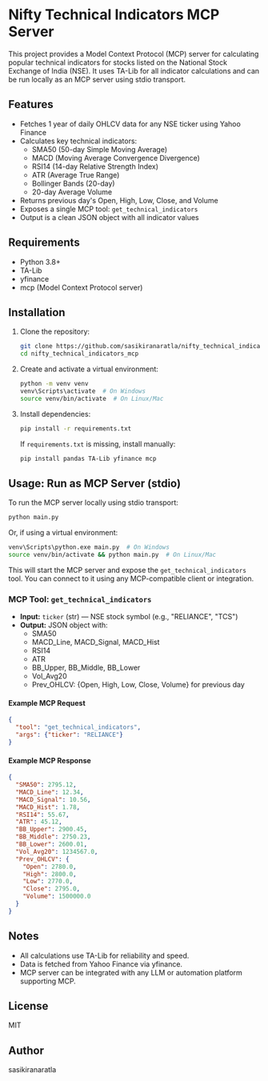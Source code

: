 # Nifty Technical Indicators MCP Server

This project provides a Model Context Protocol (MCP) server for calculating popular technical indicators for stocks listed on the National Stock Exchange of India (NSE). It uses TA-Lib for all indicator calculations and can be run locally as an MCP server using stdio transport.

## Features
- Fetches 1 year of daily OHLCV data for any NSE ticker using Yahoo Finance
- Calculates key technical indicators:
  - SMA50 (50-day Simple Moving Average)
  - MACD (Moving Average Convergence Divergence)
  - RSI14 (14-day Relative Strength Index)
  - ATR (Average True Range)
  - Bollinger Bands (20-day)
  - 20-day Average Volume
- Returns previous day's Open, High, Low, Close, and Volume
- Exposes a single MCP tool: `get_technical_indicators`
- Output is a clean JSON object with all indicator values

## Requirements
- Python 3.8+
- TA-Lib
- yfinance
- mcp (Model Context Protocol server)

## Installation
1. Clone the repository:
   ```sh
   git clone https://github.com/sasikiranaratla/nifty_technical_indicators_mcp.git
   cd nifty_technical_indicators_mcp
   ```
2. Create and activate a virtual environment:
   ```sh
   python -m venv venv
   venv\Scripts\activate  # On Windows
   source venv/bin/activate  # On Linux/Mac
   ```
3. Install dependencies:
   ```sh
   pip install -r requirements.txt
   ```
   If `requirements.txt` is missing, install manually:
   ```sh
   pip install pandas TA-Lib yfinance mcp
   ```

## Usage: Run as MCP Server (stdio)
To run the MCP server locally using stdio transport:

```sh
python main.py
```

Or, if using a virtual environment:
```sh
venv\Scripts\python.exe main.py  # On Windows
source venv/bin/activate && python main.py  # On Linux/Mac
```

This will start the MCP server and expose the `get_technical_indicators` tool. You can connect to it using any MCP-compatible client or integration.

### MCP Tool: `get_technical_indicators`
- **Input:** `ticker` (str) — NSE stock symbol (e.g., "RELIANCE", "TCS")
- **Output:** JSON object with:
  - SMA50
  - MACD_Line, MACD_Signal, MACD_Hist
  - RSI14
  - ATR
  - BB_Upper, BB_Middle, BB_Lower
  - Vol_Avg20
  - Prev_OHLCV: {Open, High, Low, Close, Volume} for previous day

#### Example MCP Request
```json
{
  "tool": "get_technical_indicators",
  "args": {"ticker": "RELIANCE"}
}
```

#### Example MCP Response
```json
{
  "SMA50": 2795.12,
  "MACD_Line": 12.34,
  "MACD_Signal": 10.56,
  "MACD_Hist": 1.78,
  "RSI14": 55.67,
  "ATR": 45.12,
  "BB_Upper": 2900.45,
  "BB_Middle": 2750.23,
  "BB_Lower": 2600.01,
  "Vol_Avg20": 1234567.0,
  "Prev_OHLCV": {
    "Open": 2780.0,
    "High": 2800.0,
    "Low": 2770.0,
    "Close": 2795.0,
    "Volume": 1500000.0
  }
}
```

## Notes
- All calculations use TA-Lib for reliability and speed.
- Data is fetched from Yahoo Finance via yfinance.
- MCP server can be integrated with any LLM or automation platform supporting MCP.

## License
MIT

## Author
sasikiranaratla
